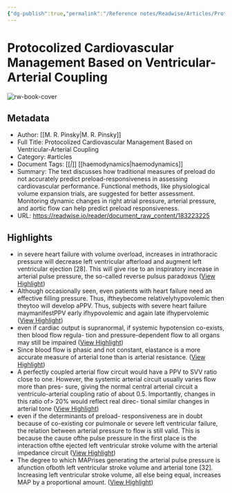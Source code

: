```yaml
---
{"dg-publish":true,"permalink":"/Reference notes/Readwise/Articles/Protocolized Cardiovascular Management Based on Ventricular-Arterial Coupling/"}
---
```


# Protocolized Cardiovascular Management Based on Ventricular-Arterial Coupling

![rw-book-cover](https://readwise-assets.s3.amazonaws.com/media/reader/parsed_document_assets/183223225/J34GG12pvdeBBe0H7X38Tq6DCThQa5kP1CFL0PORJ24-cove_7Oj7VXm.png)

## Metadata
- Author: [[M. R. Pinsky\|M. R. Pinsky]]
- Full Title: Protocolized Cardiovascular Management Based on Ventricular-Arterial Coupling
- Category: #articles
- Document Tags: [[*\|*]] [[haemodynamics\|haemodynamics]] 
- Summary: The text discusses how traditional measures of preload do not accurately predict preload-responsiveness in assessing cardiovascular performance. Functional methods, like physiological volume expansion trials, are suggested for better assessment. Monitoring dynamic changes in right atrial pressure, arterial pressure, and aortic flow can help predict preload responsiveness.
- URL: https://readwise.io/reader/document_raw_content/183223225

## Highlights
- in severe heart failure with volume overload, increases in intrathoracic pressure will decrease left ventricular afterload and augment left ventricular ejection [28]. This will give rise to an inspiratory increase in arterial pulse pressure, the so-called reverse pulsus paradoxus ([View Highlight](https://read.readwise.io/read/01j045qp0kdjdwb1zwjbx438qd))
- Although occasionally seen, even patients with heart failure need an effective filling pressure. Thus, iftheybecome relativelyhypovolemic then theytoo will develop aPPV. Thus, subjects with severe heart failure maymanifestPPV early ifhypovolemic and again late ifhypervolemic ([View Highlight](https://read.readwise.io/read/01j045rf8xhgtvya31kz77jka6))
- even if cardiac output is supranormal, if systemic hypotension co-exists, then blood flow regula- tion and pressure-dependent flow to all organs may still be impaired ([View Highlight](https://read.readwise.io/read/01j047dp5w9r3req2bg8stj6dx))
- Since blood flow is phasic and not constant, elastance is a more accurate measure of arterial tone than is arterial resistance. ([View Highlight](https://read.readwise.io/read/01j047g6b3hyjbdpjqrhy772yv))
- A perfectly coupled arterial flow circuit would have a PPV to SVV ratio close to one. However, the systemic arterial circuit usually varies flow more than pres- sure, giving the normal central arterial circuit a ventriculo-arterial coupling ratio of about 0.5. Importantly, changes in this ratio of> 20% would reflect real direc- tional similar changes in arterial tone ([View Highlight](https://read.readwise.io/read/01j047k5gmmtprymcmka7939mf))
- even if the determinants of preload- responsiveness are in doubt because of co-existing cor pulmonale or severe left ventricular failure, the relation between arterial pressure to flow is still valid. This is because the cause ofthe pulse pressure in the first place is the interaction ofthe ejected left ventricular stroke volume with the arterial impedance circuit ([View Highlight](https://read.readwise.io/read/01j047qknteveb8kw9qgq4mdw8))
- The degree to which MAPrises generating the arterial pulse pressure is afunction ofboth left ventricular stroke volume and arterial tone [32]. Increasing left ventricular stroke volume, all else being equal, increases MAP by a proportional amount. ([View Highlight](https://read.readwise.io/read/01j047pstbr5q83fgvqf2xjnwt))
